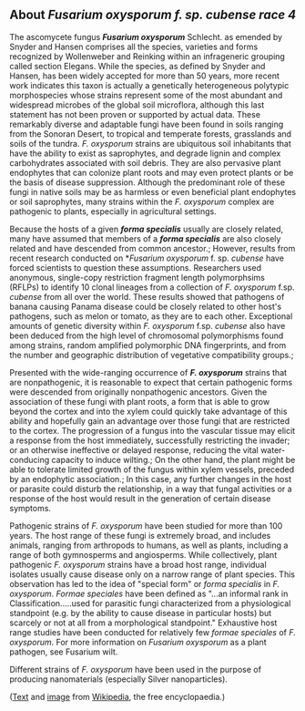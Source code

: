 About *Fusarium oxysporum f. sp. cubense race 4* 
------------------------------------------------



The ascomycete fungus ***Fusarium oxysporum*** Schlecht. as emended by
Snyder and Hansen comprises all the species, varieties and forms
recognized by Wollenweber and Reinking within an infrageneric grouping
called section Elegans. While the species, as defined by Snyder and
Hansen, has been widely accepted for more than 50 years, more recent
work indicates this taxon is actually a genetically heterogeneous
polytypic morphospecies whose strains represent some of the most
abundant and widespread microbes of the global soil microflora, although
this last statement has not been proven or supported by actual data.
These remarkably diverse and adaptable fungi have been found in soils
ranging from the Sonoran Desert, to tropical and temperate forests,
grasslands and soils of the tundra. *F. oxysporum* strains are
ubiquitous soil inhabitants that have the ability to exist as
saprophytes, and degrade lignin and complex carbohydrates associated
with soil debris. They are also pervasive plant endophytes that can
colonize plant roots and may even protect plants or be the basis of
disease suppression. Although the predominant role of these fungi in
native soils may be as harmless or even beneficial plant endophytes or
soil saprophytes, many strains within the *F. oxysporum* complex are
pathogenic to plants, especially in agricultural settings.

Because the hosts of a given ***forma specialis*** usually are closely
related, many have assumed that members of a ***forma specialis*** are
also closely related and have descended from common ancestor.; However,
results from recent research conducted on \**Fusarium oxysporum* f. sp.
*cubense* have forced scientists to question these assumptions.
Researchers used anonymous, single-copy restriction fragment length
polymorphsims (RFLPs) to identify 10 clonal lineages from a collection
of *F. oxysporum* f.sp. *cubense* from all over the world. These results
showed that pathogens of banana causing Panama disease could be closely
related to other host\'s pathogens, such as melon or tomato, as they are
to each other. Exceptional amounts of genetic diversity within *F.
oxysporum* f.sp. *cubense* also have been deduced from the high level of
chromosomal polymorphisms found among strains, random amplified
polymorphic DNA fingerprints, and from the number and geographic
distribution of vegetative compatibility groups.;

Presented with the wide-ranging occurrence of ***F. oxysporum*** strains
that are nonpathogenic, it is reasonable to expect that certain
pathogenic forms were descended from originally nonpathogenic ancestors.
Given the association of these fungi with plant roots, a form that is
able to grow beyond the cortex and into the xylem could quickly take
advantage of this ability and hopefully gain an advantage over those
fungi that are restricted to the cortex. The progression of a fungus
into the vascular tissue may elicit a response from the host
immediately, successfully restricting the invader; or an otherwise
ineffective or delayed response, reducing the vital water-conducing
capacity to induce wilting.; On the other hand, the plant might be able
to tolerate limited growth of the fungus within xylem vessels, preceded
by an endophytic association.; In this case, any further changes in the
host or parasite could disturb the relationship, in a way that fungal
activities or a response of the host would result in the generation of
certain disease symptoms.

Pathogenic strains of *F. oxysporum* have been studied for more than 100
years. The host range of these fungi is extremely broad, and includes
animals, ranging from arthropods to humans, as well as plants, including
a range of both gymnosperms and angiosperms. While collectively, plant
pathogenic *F. oxysporum* strains have a broad host range, individual
isolates usually cause disease only on a narrow range of plant species.
This observation has led to the idea of \"special form\" or *forma
specialis* in *F. oxysporum*. *Formae speciales* have been defined as
\"\...an informal rank in Classification\.....used for parasitic fungi
characterized from a physiological standpoint (e.g. by the ability to
cause disease in particular hosts) but scarcely or not at all from a
morphological standpoint.\" Exhaustive host range studies have been
conducted for relatively few *formae speciales* of *F. oxysporum*. For
more information on *Fusarium oxysporum* as a plant pathogen, see
Fusarium wilt.

Different strains of *F. oxysporum* have been used in the purpose of
producing nanomaterials (especially Silver nanoparticles).

([Text](http://en.wikipedia.org/wiki/Fusarium_oxysporum) and
[image](https://commons.wikimedia.org/wiki/File:K7725-1-sm.jpg) from
[Wikipedia](http://en.wikipedia.org/), the free encyclopaedia.)
